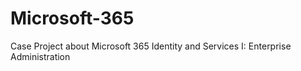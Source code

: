 # Microsoft-365
Case Project about Microsoft 365 Identity and Services I: Enterprise Administration
